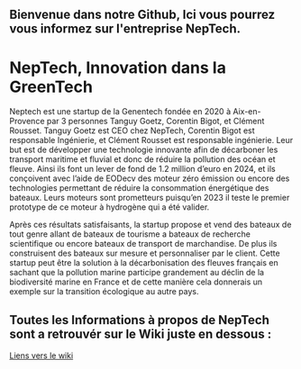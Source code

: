 ## Bienvenue dans notre Github, Ici vous pourrez vous informez sur l'entreprise NepTech.

# NepTech, Innovation dans la GreenTech

Neptech est une startup de la Genentech fondée en 2020 à Aix-en-Provence par 3 personnes Tanguy Goetz, Corentin Bigot, et Clément Rousset. Tanguy Goetz est CEO chez NepTech, Corentin Bigot est responsable Ingénierie, et Clément Rousset est responsable ingénierie. Leur but est de développer une technologie innovante afin de décarboner les transport maritime et fluvial et donc de réduire la pollution des océan et fleuve.
Ainsi ils font un lever de fond de 1.2 million d’euro en 2024, et ils conçoivent avec l’aide de EODecv des moteur zéro émission ou encore des technologies permettant de réduire la consommation énergétique des bateaux. Leurs moteurs sont prometteurs puisqu’en 2023 il teste le premier prototype de ce moteur à hydrogène qui a été valider.

Après ces résultats satisfaisants, la startup propose et vend des bateaux de tout genre allant de bateaux de tourisme a bateaux de recherche scientifique ou encore bateaux de transport de marchandise. De plus ils construisent des bateaux sur mesure et personnaliser par le client.
Cette startup peut être la solution à la décarbonisation des fleuves français en sachant que la pollution marine participe grandement au déclin de la biodiversité marine en France et de cette manière cela donnerais un exemple sur la transition écologique au autre pays.


## Toutes les Informations à propos de NepTech sont a retrouvér sur le Wiki juste en dessous :

[Liens vers le wiki](https://github.com/amin240/Amin-et-Mohamed-Amin/wiki)
